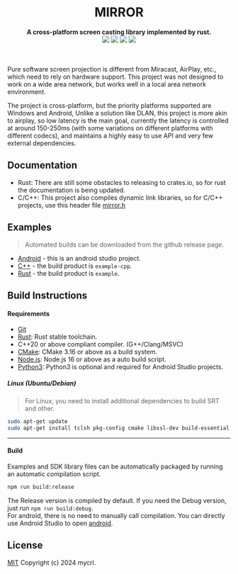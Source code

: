 <!--lint disable no-literal-urls-->
<div align="center">
   <h1>MIRROR</h1>
</div>
<div align="center">
  <strong>A cross-platform screen casting library implemented by rust.</strong>
</div>
<div align="center">
  <img src="https://img.shields.io/github/actions/workflow/status/mycrl/mirror/release.yml"/>
  <img src="https://img.shields.io/github/license/mycrl/mirror"/>
  <img src="https://img.shields.io/github/issues/mycrl/mirror"/>
  <img src="https://img.shields.io/github/stars/mycrl/mirror"/>
</div>
<br/>
<br/>

Pure software screen projection is different from Miracast, AirPlay, etc., which need to rely on hardware support. This project was not designed to work on a wide area network, but works well in a local area network environment.

The project is cross-platform, but the priority platforms supported are Windows and Android, Unlike a solution like DLAN, this project is more akin to airplay, so low latency is the main goal, currently the latency is controlled at around 150-250ms (with some variations on different platforms with different codecs), and maintains a highly easy to use API and very few external dependencies.

## Documentation

- Rust: There are still some obstacles to releasing to crates.io, so for rust the documentation is being updated.
- C/C++: This project also compiles dynamic link libraries, so for C/C++ projects, use this header file [mirror.h](./ffi/include/mirror.h)

## Examples

> Automated builds can be downloaded from the github release page.

- [Android](./examples/android) - this is an android studio project.
- [C++](./examples/cpp) - the build product is `example-cpp`.
- [Rust](./examples/rust) - the build product is `example`.

## Build Instructions

#### Requirements

- [Git](https://git-scm.com/downloads)
- [Rust](https://www.rust-lang.org/tools/install): Rust stable toolchain.
- C++20 or above compliant compiler. (G++/Clang/MSVC)
- [CMake](https://cmake.org/download/): CMake 3.16 or above as a build system.
- [Node.js](https://nodejs.org/en/download): Node.js 16 or above as a auto build script.
- [Python3](https://www.python.org/downloads/): Python3 is optional and required for Android Studio projects.

##### Linux (Ubuntu/Debian)

> For Linux, you need to install additional dependencies to build SRT and other.

```sh
sudo apt-get update
sudo apt-get install tclsh pkg-config cmake libssl-dev build-essential libasound2-dev libsdl2-dev libmfx-dev libva-dev v4l-utils
```

---

#### Build

Examples and SDK library files can be automatically packaged by running an automatic compilation script.

```sh
npm run build:release
```

The Release version is compiled by default. If you need the Debug version, just run `npm run build:debug`.  
For android, there is no need to manually call compilation. You can directly use Android Studio to open [android](./examples/android).

## License

[MIT](./LICENSE) Copyright (c) 2024 mycrl.
